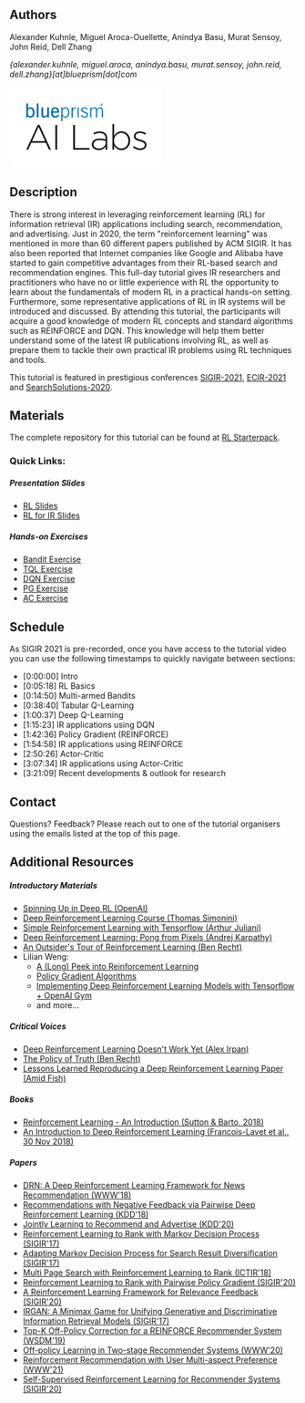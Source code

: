## Authors

Alexander Kuhnle, Miguel Aroca-Ouellette, Anindya Basu, Murat Sensoy, John Reid, Dell Zhang

_{alexander.kuhnle, miguel.aroca, anindya.basu, murat.sensoy, john.reid, dell.zhang}[at]blueprism[dot]com_

![Logo](bp_ai_labs_logo.png)

## Description

There is strong interest in leveraging reinforcement learning (RL) for information retrieval (IR) applications including search, recommendation, and advertising. Just in 2020, the term "reinforcement learning" was mentioned in more than 60 different papers published by ACM SIGIR. It has also been reported that Internet companies like Google and Alibaba have started to gain competitive advantages from their RL-based search and recommendation engines. This full-day tutorial gives IR researchers and practitioners who have no or little experience with RL the opportunity to learn about the fundamentals of modern RL in a practical hands-on setting. Furthermore, some representative applications of RL in IR systems will be introduced and discussed. By attending this tutorial, the participants will acquire a good knowledge of modern RL concepts and standard algorithms such as REINFORCE and DQN. This knowledge will help them better understand some of the latest IR publications involving RL, as well as prepare them to tackle their own practical IR problems using RL techniques and tools.

This tutorial is featured in prestigious conferences [SIGIR-2021](https://sigir.org/sigir2021/tutorials/), [ECIR-2021](https://www.ecir2021.eu/tutorials/) and [SearchSolutions-2020](https://irsg.bcs.org/SearchSolutions/2020/ss2020tutorials.php).

## Materials

The complete repository for this tutorial can be found at [RL Starterpack](https://github.com/RL-Starterpack/rl-starterpack/).

### Quick Links:

##### Presentation Slides
* [RL Slides](https://github.com/RL-Starterpack/rl-starterpack/blob/main/slides/RL_Tutorial.pdf)
* [RL for IR Slides](https://github.com/RL-Starterpack/rl-starterpack/blob/main/slides/RL_Tutorial_IR.pdf)

##### Hands-on Exercises
* [Bandit Exercise](https://github.com/RL-Starterpack/rl-starterpack/blob/main/exercises/Bandits.ipynb)
* [TQL Exercise](https://github.com/RL-Starterpack/rl-starterpack/blob/main/exercises/TQL.ipynb)
* [DQN Exercise](https://github.com/RL-Starterpack/rl-starterpack/blob/main/exercises/DQN.ipynb)
* [PG Exercise](https://github.com/RL-Starterpack/rl-starterpack/blob/main/exercises/PG.ipynb)
* [AC Exercise](https://github.com/RL-Starterpack/rl-starterpack/blob/main/exercises/AC.ipynb)

## Schedule

As SIGIR 2021 is pre-recorded, once you have access to the tutorial video you can use the following timestamps to quickly navigate between sections:

* 	[0:00:00] Intro
* 	[0:05:18] RL Basics
* 	[0:14:50] Multi-armed Bandits
* 	[0:38:40] Tabular Q-Learning
* 	[1:00:37] Deep Q-Learning
* 	[1:15:23] IR applications using DQN
* 	[1:42:36] Policy Gradient (REINFORCE)
* 	[1:54:58] IR applications using REINFORCE
* 	[2:50:26] Actor-Critic
* 	[3:07:34] IR applications using Actor-Critic
* 	[3:21:09] Recent developments & outlook for research


## Contact

Questions? Feedback? Please reach out to one of the tutorial organisers using the emails listed at the top of this page.

## Additional Resources

##### Introductory Materials

- [Spinning Up in Deep RL (OpenAI)](https://spinningup.openai.com/en/latest/index.html)
- [Deep Reinforcement Learning Course (Thomas Simonini)](https://simoninithomas.github.io/Deep_reinforcement_learning_Course/)
- [Simple Reinforcement Learning with Tensorflow (Arthur Juliani)](https://medium.com/emergent-future/simple-reinforcement-learning-with-tensorflow-part-0-q-learning-with-tables-and-neural-networks-d195264329d0)
- [Deep Reinforcement Learning: Pong from Pixels (Andrej Karpathy)](http://karpathy.github.io/2016/05/31/rl/)
- [An Outsider's Tour of Reinforcement Learning (Ben Recht)](http://www.argmin.net/2018/06/25/outsider-rl/)
- Lilian Weng:
    - [A (Long) Peek into Reinforcement Learning](https://lilianweng.github.io/lil-log/2018/02/19/a-long-peek-into-reinforcement-learning.html)
    - [Policy Gradient Algorithms](https://lilianweng.github.io/lil-log/2018/04/08/policy-gradient-algorithms.html)
    - [Implementing Deep Reinforcement Learning Models with Tensorflow + OpenAI Gym](https://lilianweng.github.io/lil-log/2018/05/05/implementing-deep-reinforcement-learning-models.html)
    - and more...

##### Critical Voices

- [Deep Reinforcement Learning Doesn't Work Yet (Alex Irpan)](https://www.alexirpan.com/2018/02/14/rl-hard.html)
- [The Policy of Truth (Ben Recht)](http://www.argmin.net/2018/02/20/reinforce/)
- [Lessons Learned Reproducing a Deep Reinforcement Learning Paper (Amid Fish)](http://amid.fish/reproducing-deep-rl)

##### Books

- [Reinforcement Learning - An Introduction (Sutton & Barto, 2018)](http://incompleteideas.net/book/RLbook2020.pdf)
- [An Introduction to Deep Reinforcement Learning (Francois-Lavet et al., 30 Nov 2018)](https://arxiv.org/abs/1811.12560)

##### Papers
- [DRN: A Deep Reinforcement Learning Framework for News Recommendation (WWW'18)](https://dl.acm.org/doi/10.1145/3178876.3185994)
- [Recommendations with Negative Feedback via Pairwise Deep Reinforcement Learning (KDD'18)](https://dl.acm.org/doi/10.1145/3219819.3219886)
- [Jointly Learning to Recommend and Advertise (KDD'20)](https://dl.acm.org/doi/10.1145/3394486.3403384)
- [Reinforcement Learning to Rank with Markov Decision Process (SIGIR'17)](https://dl.acm.org/doi/10.1145/3077136.3080685)
- [Adapting Markov Decision Process for Search Result Diversification (SIGIR'17)](https://dl.acm.org/doi/10.1145/3077136.3080775)
- [Multi Page Search with Reinforcement Learning to Rank (ICTIR'18)](https://dl.acm.org/doi/10.1145/3234944.3234977)
- [Reinforcement Learning to Rank with Pairwise Policy Gradient (SIGIR'20)](https://dl.acm.org/doi/10.1145/3397271.3401148)
- [A Reinforcement Learning Framework for Relevance Feedback (SIGIR'20)](https://dl.acm.org/doi/10.1145/3397271.3401099)
- [IRGAN: A Minimax Game for Unifying Generative and Discriminative Information Retrieval Models (SIGIR'17)](https://dl.acm.org/doi/10.1145/3077136.3080786)
- [Top-K Off-Policy Correction for a REINFORCE Recommender System (WSDM'19)](https://dl.acm.org/doi/10.1145/3289600.3290999)
- [Off-policy Learning in Two-stage Recommender Systems (WWW'20)](https://dl.acm.org/doi/10.1145/3366423.3380130)
- [Reinforcement Recommendation with User Multi-aspect Preference (WWW'21)](https://dl.acm.org/doi/10.1145/3442381.3449846)
- [Self-Supervised Reinforcement Learning for Recommender Systems (SIGIR'20)](https://dl.acm.org/doi/10.1145/3397271.3401147)
